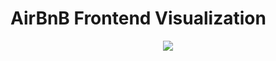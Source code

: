 # AirBnB Frontend Visualization
<center><div style="text-align:center"><img src ="http://i.imgur.com/7dLa81i.png" /></div></center>
